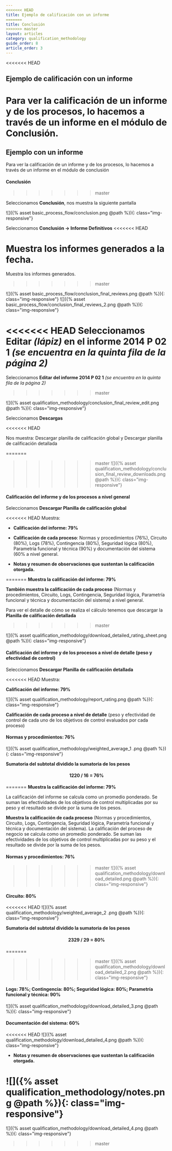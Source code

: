 ```yaml
---
<<<<<<< HEAD
title: Ejemplo de calificación con un informe
=======
title: Conclusión
>>>>>>> master
layout: articles
category: qualification_methodology
guide_order: 8
article_order: 3
---
```


<<<<<<< HEAD
## Ejemplo de calificación con un informe

Para ver la calificación de un informe y de los procesos, lo hacemos a través de un informe en el módulo de **Conclusión**.
=======
## Ejemplo con un informe

Para ver la calificación de un informe y de los procesos, lo hacemos a través de un informe en el módulo de conclusión

#### Conclusión
>>>>>>> master

Seleccionamos **Conclusión**, nos muestra la siguiente pantalla


![]({% asset basic_process_flow/conclusion.png @path %}){: class="img-responsive"}	


	
Seleccionamos **Conclusión -> Informe Definitivos**
<<<<<<< HEAD


Muestra los informes generados a la fecha.
=======
Muestra los informes generados.
>>>>>>> master

![]({% asset basic_process_flow/conclusion_final_reviews.png @path %}){: class="img-responsive"}
![]({% asset basic_process_flow/conclusion_final_reviews_2.png @path %}){: class="img-responsive"}

<<<<<<< HEAD
Seleccionamos **Editar** *(lápiz)* en el informe **2014 P 02 1** *(se encuentra en la quinta fila de la página 2)*
=======

Seleccionamos **Editar del informe 2014 P 02 1** *(se encuentra en la quinta fila de la página 2)*
>>>>>>> master

![]({% asset qualification_methodology/conclusion_final_review_edit.png @path %}){: class="img-responsive"}


Seleccionamos **Descargas**

<<<<<<< HEAD

Nos muestra: Descargar planilla de calificación global y Descargar planilla de calificación detallada


=======
>>>>>>> master
![]({% asset qualification_methodology/conclusion_final_review_downloads.png @path %}){: class="img-responsive"}

#### Calificación del informe y de los procesos a nivel general


Seleccionamos **Descargar Planilla de calificación global**

<<<<<<< HEAD
Muestra:

- **Calificación del informe: 79%**

- **Calificación de cada proceso**: Normas y procedimientos (76%), Circuito (80%), Logs (78%), Contingencia (80%), Seguridad lógica (80%), Parametría funcional y técnica (90%) y documentación del sistema (60% a nivel general. 

- **Notas y resumen de observaciones que sustentan la calificación otorgada.**

=======
**Muestra la calificación del informe: 79%**

**También muestra la calificación de cada proceso** (Normas y procedimientos, Circuito, Logs, Contingencia, Seguridad lógica, Parametría funcional y técnica y documentación del sistema) a nivel general. 

Para ver el detalle de cómo se realiza el cálculo tenemos que descargar la **Planilla de calificación detallada**
>>>>>>> master

![]({% asset qualification_methodology/download_detailed_rating_sheet.png @path %}){: class="img-responsive"}	


#### Calificación del informe y de los procesos a nivel de detalle (peso y efectividad de control)


Seleccionamos **Descargar Planilla de calificación detallada**


<<<<<<< HEAD
Muestra:


**Calificación del informe: 79%**

![]({% asset qualification_methodology/report_rating.png @path %}){: class="img-responsive"}	


**Calificación de cada proceso a nivel de detalle** (peso y efectividad de control de cada uno de los objetivos de control evaluados por cada proceso)

#### Normas y procedimientos: 76%


![]({% asset qualification_methodology/weighted_average_1	.png @path %}){: class="img-responsive"}

**Sumatoria del subtotal dividido la sumatoria de los pesos**


#### <div align="center">1220 / 16 = 76% 


=======
**Muestra la calificación del informe: 79%**


La calificación del informe se calcula como un promedio ponderado. Se suman las efectividades de los objetivos de control multiplicadas por su peso y el resultado se divide por la suma de los pesos. 


**Muestra la calificación de cada proceso** (Normas y procedimientos, Circuito, Logs, Contingencia, Seguridad lógica, Parametría funcional y técnica y documentación del sistema). La calificación del proceso de negocio se calcula como un promedio ponderado. Se suman las efectividades de los objetivos de control multiplicadas por su peso y el resultado se divide por la suma de los pesos.

#### Normas y procedimientos: 76%

>>>>>>> master
![]({% asset qualification_methodology/download_detailed.png @path %}){: class="img-responsive"}	

#### Circuito: 80%

<<<<<<< HEAD
![]({% asset qualification_methodology/weighted_average_2	.png @path %}){: class="img-responsive"}


**Sumatoria del subtotal dividido la sumatoria de los pesos**


#### <div align="center">2329 / 29 = 80% 

=======
>>>>>>> master
![]({% asset qualification_methodology/download_detailed_2.png @path %}){: class="img-responsive"}	

#### Logs: 78%; Contingencia: 80%; Seguridad lógica: 80%; Parametría funcional y técnica: 90%

![]({% asset qualification_methodology/download_detailed_3.png @path %}){: class="img-responsive"}	

#### Documentación del sistema: 60%

<<<<<<< HEAD
![]({% asset qualification_methodology/download_detailed_4.png @path %}){: class="img-responsive"}

- **Notas y resumen de observaciones que sustentan la calificación otorgada.**


![]({% asset qualification_methodology/notes.png @path %}){: class="img-responsive"}
=======
![]({% asset qualification_methodology/download_detailed_4.png @path %}){: class="img-responsive"}
>>>>>>> master
